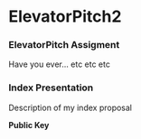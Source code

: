 ElevatorPitch2
==============

### ElevatorPitch Assigment
Have you ever... etc etc etc

### Index Presentation
Description of my index proposal




**Public Key**
